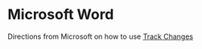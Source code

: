 # Microsoft Word

Directions from Microsoft on how to use [Track Changes](https://support.microsoft.com/en-us/office/track-changes-in-word-197ba630-0f5f-4a8e-9a77-3712475e806a?ui=en-us&rs=en-us&ad=us)
